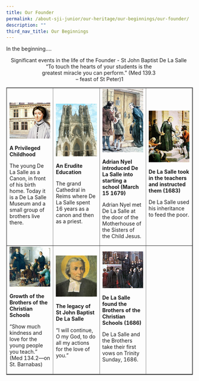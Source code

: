```yaml
---
title: Our Founder
permalink: /about-sji-junior/our-heritage/our-beginnings/our-founder/
description: ""
third_nav_title: Our Beginnings
---
```

<p>In the beginning....</p>
<p style="text-align: center;">Significant events in the life of the Founder - St John Baptist De La Salle&nbsp;<br>“To touch the hearts of your students is the&nbsp;<br>greatest miracle you can perform.” (Med 139.3&nbsp;<br>– feast of St Peter)1</p>
<table border="1" style="border-collapse: collapse; width: 100%;">
<tbody>
<tr>
<td style="width: 25%;">
<img src="/images/founder1.jpg">
<p><strong>A Privileged Childhood</strong></p>
<p>The young De La Salle as a Canon, in front of his birth home. Today it is a De La Salle Museum and a small group of brothers live there.</p>
</td>
<td style="width: 25%;">
<img src="/images/founder2.jpg">
<p><strong>An Erudite Education</strong></p>
<p>The grand Cathedral in Reims where De La Salle spent 16 years as a canon and then as a priest.</p>
</td>
<td style="width: 25%;">
<img src="/images/founder3.jpg">
<p><strong>Adrian Nyel introduced De La Salle into starting a school (March 15 1679)</strong></p>
<p>Adrian Nyel met De La Salle at the door of the Motherhouse of the Sisters of the Child Jesus.</p>
</td>
<td style="width: 25%;">
<img src="/images/founder4.jpg">
<p><strong>De La Salle took in the teachers and instructed them (1683)</strong></p>
<p>De La Salle used his inheritance to feed the poor.</p>
</td>
</tr>
<tr>
<td style="width: 25%;">
<img src="/images/founder5.jpg">
<p><strong>Growth of the Brothers of the Christian Schools</strong></p>
<p>“Show much kindness and love for the young people you teach.” (Med 134.2—on St. Barnabas)</p>
</td>
<td style="width: 25%;">
<img src="/images/founder6.jpg">
<p><strong>The legacy of St John Baptist De La Salle</strong></p>
<p>“I will continue, O my God, to do all my actions for the love of you.”</p>
</td>
<td style="width: 25%;">
<img src="/images/founder7.jpg">
<p><strong>De La Salle found the Brothers of the Christian Schools (1686)</strong></p>
<p>De La Salle and the Brothers take their first vows on Trinity Sunday, 1686.</p>
</td>
<td style="width: 25%;">&nbsp;</td>
</tr>
</tbody>
</table>